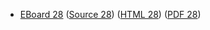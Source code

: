 * [EBoard 28](../eboards/eboard.28.html)
  ([Source 28](../eboards/eboard.28.md))
  ([HTML 28](../eboards/eboard.28.html))
  ([PDF 28](../eboards/eboard.28.pdf))
